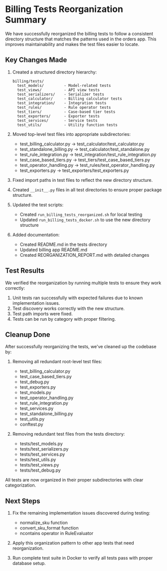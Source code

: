 # Billing Tests Reorganization Summary

We have successfully reorganized the billing tests to follow a consistent directory structure that matches the patterns used in the orders app. This improves maintainability and makes the test files easier to locate.

## Key Changes Made

1. Created a structured directory hierarchy:
   ```
   billing/tests/
     test_models/         - Model-related tests
     test_views/          - API view tests
     test_serializers/    - Serializer tests 
     test_calculator/     - Billing calculator tests
     test_integration/    - Integration tests
     test_rules/          - Rule operator tests
     test_tiers/          - Case-based tier tests
     test_exporters/      - Exporter tests
     test_services/       - Service tests
     test_utils/          - Utility function tests
   ```

2. Moved top-level test files into appropriate subdirectories:
   - test_billing_calculator.py → test_calculator/test_calculator.py
   - test_standalone_billing.py → test_calculator/test_standalone.py
   - test_rule_integration.py → test_integration/test_rule_integration.py
   - test_case_based_tiers.py → test_tiers/test_case_based_tiers.py
   - test_operator_handling.py → test_rules/test_operator_handling.py
   - test_exporters.py → test_exporters/test_exporters.py

3. Fixed import paths in test files to reflect the new directory structure.

4. Created `__init__.py` files in all test directories to ensure proper package structure.

5. Updated the test scripts:
   - Created `run_billing_tests_reorganized.sh` for local testing
   - Updated `run_billing_tests_docker.sh` to use the new directory structure

6. Added documentation:
   - Created README.md in the tests directory
   - Updated billing app README.md
   - Created REORGANIZATION_REPORT.md with detailed changes
   
## Test Results

We verified the reorganization by running multiple tests to ensure they work correctly:

1. Unit tests ran successfully with expected failures due to known implementation issues.
2. Test discovery works correctly with the new structure.
3. Test path imports were fixed.
4. Tests can be run by category with proper filtering.

## Cleanup Done

After successfully reorganizing the tests, we've cleaned up the codebase by:

1. Removing all redundant root-level test files:
   - test_billing_calculator.py
   - test_case_based_tiers.py
   - test_debug.py
   - test_exporters.py
   - test_models.py
   - test_operator_handling.py
   - test_rule_integration.py
   - test_services.py
   - test_standalone_billing.py
   - test_utils.py
   - conftest.py

2. Removing redundant test files from the tests directory:
   - tests/test_models.py
   - tests/test_serializers.py
   - tests/test_services.py
   - tests/test_utils.py
   - tests/test_views.py
   - tests/test_debug.py

All tests are now organized in their proper subdirectories with clear categorization.

## Next Steps

1. Fix the remaining implementation issues discovered during testing:
   - normalize_sku function
   - convert_sku_format function
   - ncontains operator in RuleEvaluator

2. Apply this organization pattern to other app tests that need reorganization.

3. Run complete test suite in Docker to verify all tests pass with proper database setup.